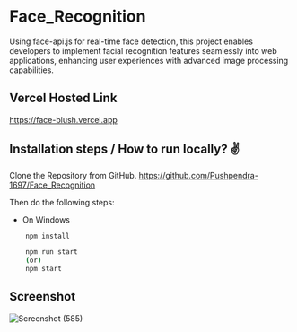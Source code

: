 # Face_Recognition
Using face-api.js for real-time face detection, this project enables developers to implement facial recognition features seamlessly into web applications, enhancing user experiences with advanced image processing capabilities.

## Vercel Hosted Link
https://face-blush.vercel.app

## Installation steps / How to run locally? ✌️

Clone the Repository from GitHub.
https://github.com/Pushpendra-1697/Face_Recognition

Then do the following steps:

- On Windows

```bash
    npm install
```

```bash
    npm run start
    (or)
    npm start
```

## Screenshot
![Screenshot (585)](https://github.com/Pushpendra-1697/Face_Recognition/assets/104748364/917ff74a-3fb6-41bd-99bd-29e3f6917cd2)
